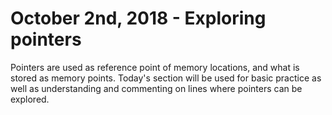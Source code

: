 # October 2nd, 2018 - Exploring pointers

Pointers are used as reference point of memory locations, and what is stored as memory points. Today's section will be used for basic practice as well as understanding and commenting on lines where pointers can be explored.

